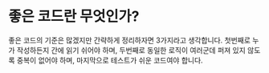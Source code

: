 # 좋은 코드란 무엇인가?

좋은 코드의 기준은 많겠지만 간략하게 정리하자면 3가지라고 생각합니다.
첫번째로 누가 작성하든지 간에 읽기 쉬어야 하며,
두번째로 동일한 로직이 여러군데 퍼져 있지 않도록 중복이 없어야 하며,
마지막으로 테스트가 쉬운 코드여야 합니다.

